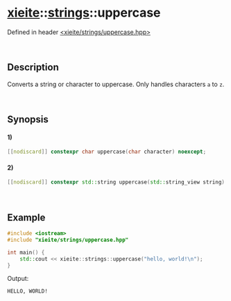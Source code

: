 # [xieite](../../xieite.md)\:\:[strings](../../strings.md)\:\:uppercase
Defined in header [<xieite/strings/uppercase.hpp>](../../../include/xieite/strings/uppercase.hpp)

&nbsp;

## Description
Converts a string or character to uppercase. Only handles characters `a` to `z`.

&nbsp;

## Synopsis
#### 1)
```cpp
[[nodiscard]] constexpr char uppercase(char character) noexcept;
```
#### 2)
```cpp
[[nodiscard]] constexpr std::string uppercase(std::string_view string) noexcept;
```

&nbsp;

## Example
```cpp
#include <iostream>
#include "xieite/strings/uppercase.hpp"

int main() {
    std::cout << xieite::strings::uppercase("hello, world!\n");
}
```
Output:
```
HELLO, WORLD!
```
